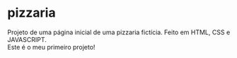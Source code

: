 # pizzaria
 Projeto de uma página inicial de uma pizzaria fictícia. Feito em HTML, CSS e JAVASCRIPT. <br>
 Este é o meu primeiro projeto!
